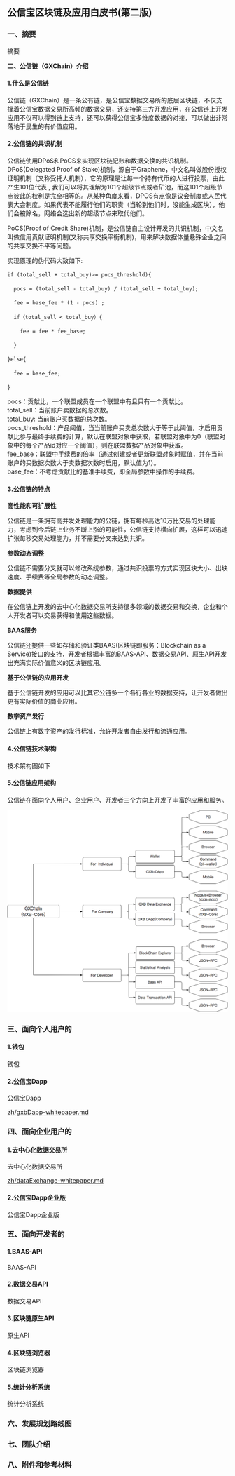 ## **公信宝区块链及应用白皮书\(第二版\)**

### **一、摘要**

摘要

**二、公信链（GXChain）介绍**

#### **1.什么是公信链**

公信链（GXChain）是一条公有链，是公信宝数据交易所的底层区块链，不仅支撑着公信宝数据交易所高频的数据交易，还支持第三方开发应用，在公信链上开发应用不仅可以得到链上支持，还可以获得公信宝多维度数据的对接，可以做出非常落地于民生的有价值应用。

#### **2.公信链的共识机制**

公信链使用DPoS和PoCS来实现区块链记账和数据交换的共识机制。  
DPoS\(Delegated Proof of Stake\)机制，源自于Graphene，中文名叫做股份授权证明机制（又称受托人机制），它的原理是让每一个持有代币的人进行投票，由此产生101位代表 , 我们可以将其理解为101个超级节点或者矿池，而这101个超级节点彼此的权利是完全相等的。从某种角度来看，DPOS有点像是议会制度或人民代表大会制度。如果代表不能履行他们的职责（当轮到他们时，没能生成区块），他们会被除名，网络会选出新的超级节点来取代他们。

PoCS\(Proof of Credit Share\)机制，是公信链自主设计开发的共识机制，中文名叫做信用贡献证明机制\(又称共享交换平衡机制\)，⽤来解决数据体量悬殊企业之间的共享交换不平等问题。

实现原理的伪代码大致如下:

```
if (total_sell + total_buy)>= pocs_threshold){ 

  pocs = (total_sell - total_buy) / (total_sell + total_buy);

  fee = base_fee * (1 - pocs) ; 

  if（total_sell < total_buy）{ 

    fee = fee * fee_base; 

  }

}else{

  fee = base_fee;

}
```

pocs：贡献比，一个联盟成员在一个联盟中有且只有一个贡献比。  
total\_sell：当前账户卖数据的总次数。  
total\_buy: 当前账户买数据的总次数。  
pocs\_threshold：产品阈值，当当前账户买卖总次数大于等于此阈值，才启用贡献比参与最终手续费的计算，默认在联盟对象中获取，若联盟对象中为0（联盟对象中的每个产品id对应一个阈值），则在联盟数据产品对象中获取。  
fee\_base：联盟中手续费的倍率（通过创建或者更新联盟对象时赋值，并在当前账户的买数据次数大于卖数据次数时启用，默认值为1）。  
base\_fee：不考虑贡献比的基准手续费，即全局参数中操作的手续费。

#### **3.公信链的特点**

**高性能和可扩展性**

公信链是一条拥有高并发处理能力的公链，拥有每秒高达10万比交易的处理能力，考虑到今后链上业务不断上涨的可能性，公信链支持横向扩展，这样可以迅速扩张每秒交易处理能力，并不需要分叉来达到共识。

**参数动态调整**

公信链不需要分叉就可以修改系统参数，通过共识投票的方式实现区块大小、出块速度、手续费等全局参数的动态调整。

**数据提供**

在公信链上开发的去中心化数据交易所支持很多领域的数据交易和交换，企业和个人开发者可以交易获得和使用这些数据。

**BAAS服务**

公信链还提供一些如存储和验证类BAAS\(区块链即服务：Blockchain as a Service\)接口的支持，开发者根据丰富的BAAS-API、数据交易API、原生API开发出充满实际价值意义的区块链应用。

**基于公信链的应用开发**

基于公信链开发的应用可以比其它公链多一个各行各业的数据支持，让开发者做出更有实际价值的商业应用。

**数字资产发行**

公信链上有数字资产的发行标准，允许开发者自由发行和流通应用。

#### **4.公信链技术架构**

技术架构图如下

#### **5.公信链应用架构**

公信链在面向个人用户、企业用户、开发者三个方向上开发了丰富的应用和服务。

![](/assets/AA.png)

### **三、面向个人用户的**

#### 1.**钱包**

钱包

#### 2.**公信宝Dapp**

公信宝Dapp

[zh/gxbDapp-whitepaper.md](/zh/gxbDapp-whitepaper.md "公信宝Dapp白皮书")

### **四、面向企业用户的**

#### 1.**去中心化数据交易所**

去中心化数据交易所

[zh/dataExchange-whitepaper.md](/zh/dataExchange-whitepaper.md "去中心化数据交易所白皮书")

#### 2.**公信宝Dapp企业版**

公信宝Dapp企业版

### **五、面向开发者的**

#### 1.**BAAS-API**

BAAS-API

#### 2.**数据交易API**

数据交易API

#### 3.**区块链原生API**

原生API

#### 4.**区块链浏览器**

区块链浏览器

#### 5.**统计分析系统**

统计分析系统

### 六、发展规划路线图

### 七、团队介绍

### 八、附件和参考材料



